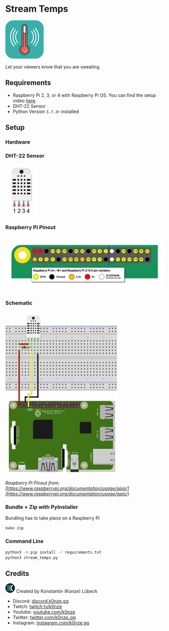 # Stream Temps 
![Logo](./images/logo_120x120.png "Logo")

Let your viewers know that you are sweating

## Requirements

 * Raspberry Pi 2, 3, or 4 with Raspberry Pi OS. You can find the setup video [here](https://www.youtube.com/watch?v=NAqBgF0swYo).
 * DHT-22 Sensor
 * Python Version `3.7.3+` installed

## Setup
### Hardware

### DHT-22 Sensor
<img src="./images/dht_22.png" width="100" />

### Raspberry Pi Pinout
<img src="./images/raspberry_pi_pinout.png" width="500" />

### Schematic
<img src="./images/schematic.png" width="350" />


*Raspberry Pi Pinout from: [https://www.raspberrypi.org/documentation/usage/gpio/](https://www.raspberrypi.org/documentation/usage/gpio/)*

### Bundle + Zip with PyInstaller

Bundling has to take place on a Raspberry Pi

```bash
make zip
```

### Command Line

```bash
python3 -m pip install -r requirements.txt
python3 stream_temps.py
```

## Credits
![K0nze Logo](./images/k_logo_30x30.png "Logo") Created by Konstantin (Konze) Lübeck

 * Discord: [discord.k0nze.gg](https://discord.k0nze.org) 
 * Twitch: [twitch.tv/k0nze](https://twitch.tv/k0nze) 
 * Youtube: [youtube.com/k0nze](https://youtube.com/k0nze) 
 * Twitter: [twitter.com/k0nze_gg](https://twitter.com/k0nze_gg) 
 * Instagram: [instagram.com/k0nze.gg](https://instagram.com/k0nze.gg) 
